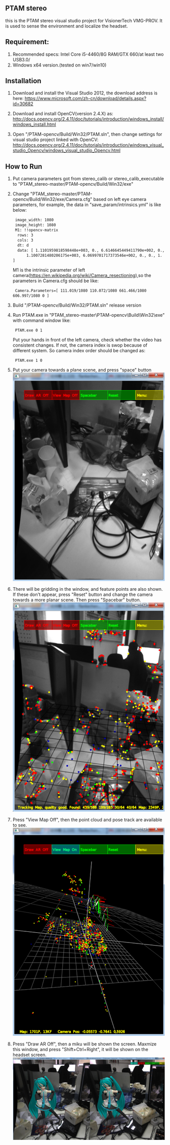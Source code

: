 
## PTAM stereo

this is the PTAM stereo visual studio project for VisionerTech VMG-PROV. It is used to sense the environment and localize the headset.


## Requirement:

1.  Recommended specs: Intel Core i5-4460/8G RAM/GTX 660/at least two USB3.0/
2.  Windows x64 version.(tested on win7/win10)

## Installation

1.  Download and install the  Visual Studio 2012, the download address is here: https://www.microsoft.com/zh-cn/download/details.aspx?id=30682

2.  Download and install OpenCV(version 2.4.X) as:
http://docs.opencv.org/2.4.11/doc/tutorials/introduction/windows_install/windows_install.html

3.  Open "/PTAM-opencv/Build/Win32/PTAM.sln", then change settings for visual studio project linked with OpenCV:
http://docs.opencv.org/2.4.11/doc/tutorials/introduction/windows_visual_studio_Opencv/windows_visual_studio_Opencv.html

## How to Run

1. Put camera parameters got from stereo_calib or stereo_calib_executable to "PTAM_stereo-master/PTAM-opencv/Build/Win32/exe"
2. Change "PTAM_stereo-master/PTAM-opencv/Build/Win32/exe/Camera.cfg" based on left eye camera parameters, for example, the data in "save_param/intrinsics.yml" is like below:

        image_width: 1080
        image_height: 1080
        M1: !!opencv-matrix
         rows: 3
         cols: 3
         dt: d
         data: [ 1.1101959818598448e+003, 0., 6.6146645449411790e+002, 0.,
             1.1007281480206175e+003, 6.0699701717373546e+002, 0., 0., 1. ]

      M1 is the intrinsic parameter of left camera(https://en.wikipedia.org/wiki/Camera_resectioning),so the parameters in Camera.cfg should be like:

        Camera.Parameters=[ 111.019/1080 110.072/1080 661.466/1080 606.997/1080 0 ]
3. Build "/PTAM-opencv/Build/Win32/PTAM.sln" release version
4. Run PTAM.exe in "PTAM_stereo-master\PTAM-opencv\Build\Win32\exe" with command window like:

        PTAM.exe 0 1

    Put your hands in front of the left camera, check whether the video has consistent changes. If not, the camera index is swop because of different system. So camera index order should be changed as:

        PTAM.exe 1 0
5. Put your camera towards a plane scene, and press "space" button
![alt text](https://github.com/VisionerTech/PTAM_stereo/blob/master/readme_images/space.png "space")
6. There will be gridding in the window, and feature points are also shown. If these don't appear, press "Reset" button and change the camera towards a more planar scene. Then press "Spacebar" button.
![alt text](https://github.com/VisionerTech/PTAM_stereo/blob/master/readme_images/space2.png "space2")
7. Press "View Map Off", then the point cloud and pose track are available to see.
![alt text](https://github.com/VisionerTech/PTAM_stereo/blob/master/readme_images/map.png "map")
8. Press "Draw AR Off", then a miku will be shown the screen. Maxmize this window, and press "Shift+Ctrl+Right", it will be shown on the headset screen.
![alt text](https://github.com/VisionerTech/PTAM_stereo/blob/master/readme_images/miku.jpg "miku")
